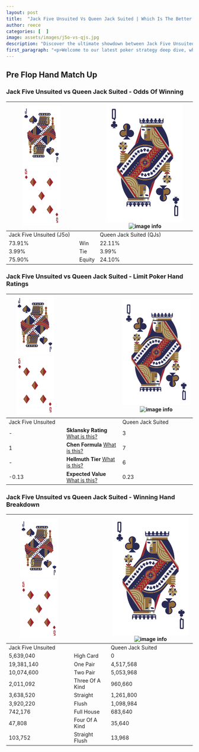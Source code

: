 ```yaml
---
layout: post
title:  "Jack Five Unsuited Vs Queen Jack Suited | Which Is The Better Hand In Poker? A Complete Guide"
author: reece
categories: [  ]
image: assets/images/j5o-vs-qjs.jpg
description: "Discover the ultimate showdown between Jack Five Unsuited and Queen Jack Suited in poker! Uncover the odds, strategies, and scenarios where one hand triumphs over the other. Get ready to up your poker game with this thrilling analysis."
first_paragraph: "<p>Welcome to our latest poker strategy deep dive, where we're pitting two distinct hands against each other in a high-stakes showdown: Jack Five Unsuited vs Queen Jack Suited.</p><p>In the dynamic world of poker, every decision counts, and knowing which hand holds the upper hand is key to your success at the table.</p><p>In this article, we'll dissect these two hands, explore the scenarios where one dominates the other, and equip you with the knowledge to make strategic choices that can tip the odds in your favor.</p><p>Get ready to unravel the intriguing dynamics of these poker hands and elevate your game to new heights.</p>"
---
```




[comment]: # (sp0)

## Pre Flop Hand Match Up

<div class="table hand-ratings" markdown="1"> 



### Jack Five Unsuited vs Queen Jack Suited - Odds Of Winning


    
| ![image info](assets/images/hand1/J.png) ![image info](assets/images/hand1/5o.png) |  | ![image info](assets/images/hand2/Q.png) ![image info](assets/images/hand2/Js.png) |
| -------- | -------- | -------- |
| Jack Five Unsuited (J5o) |  | Queen Jack Suited (QJs) |
| 73.91% | Win | 22.11% |
| 3.99% | Tie | 3.99% |
| 75.90% | Equity | 24.10% |




[comment]: # (sp1)



### Jack Five Unsuited vs Queen Jack Suited - Limit Poker Hand Ratings


    
| ![image info](assets/images/hand1/J.png) ![image info](assets/images/hand1/5o.png) |  | ![image info](assets/images/hand2/Q.png) ![image info](assets/images/hand2/Js.png) |
| -------- | -------- | -------- |
| Jack Five Unsuited |  | Queen Jack Suited |
| - | **Sklansky Rating** [What is this?](/sklansky-rating-explained) | 3 |
| 1 | **Chen Formula** [What is this?](/chen-formula-explained) | 7 |
| - | **Hellmuth Tier** [What is this?](/Hellmuth-tier-explained) | 6 |
| -0.13 | **Expected Value** [What is this?](/expected-value-explained) | 0.23 |




[comment]: # (sp2)



### Jack Five Unsuited vs Queen Jack Suited - Winning Hand Breakdown


    
| ![image info](assets/images/hand1/J.png) ![image info](assets/images/hand1/5o.png) |  | ![image info](assets/images/hand2/Q.png) ![image info](assets/images/hand2/Js.png) |
| -------- | -------- | -------- |
| Jack Five Unsuited |  | Queen Jack Suited |
| 5,639,040 | High Card | 0 |
| 19,381,140 | One Pair | 4,517,568 |
| 10,074,600 | Two Pair | 5,053,968 |
| 2,011,092 | Three Of A Kind | 960,660 |
| 3,638,520 | Straight | 1,261,800 |
| 3,920,220 | Flush | 1,098,984 |
| 742,176 | Full House | 683,640 |
| 47,808 | Four Of A Kind | 35,640 |
| 103,752 | Straight Flush | 13,968 |




[comment]: # (sp3)



</div>

[comment]: # (sp4)



[comment]: # (sp5)

